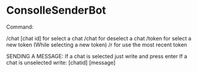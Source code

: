 # ConsolleSenderBot

Command:

/chat [chat id] for select a chat
/chat for deselect a chat
/token for select a new token
(While selecting a new token) /r for use the most recent token

SENDING A MESSAGE:
If a chat is selected just write and press enter
If a chat is unselected write: [chatid] [message]
